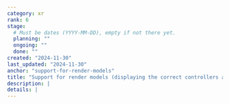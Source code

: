 ```yaml
---
category: xr
rank: 6
stage:
  # Must be dates (YYYY-MM-DD), empty if not there yet.
  planning: ""
  ongoing: ""
  done: ""
created: "2024-11-30"
last_updated: "2024-11-30"
anchor: "support-for-render-models"
title: "Support for render models (displaying the correct controllers and other peripherals)"
description: |
details: |
---
```

